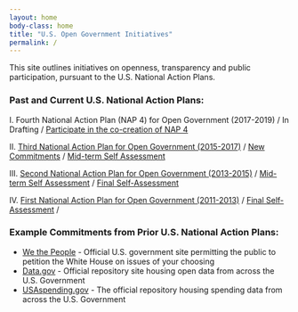 ```yaml
---
layout: home
body-class: home
title: "U.S. Open Government Initiatives"
permalink: /
---
```


This site outlines initiatives on openness, transparency and public participation, pursuant to the U.S. National Action Plans. 

### Past and Current U.S. National Action Plans:
I.   Fourth National Action Plan (NAP 4) for Open Government (2017-2019) / In Drafting / [Participate in the co-creation of NAP 4](/national-action-plan/4)

II.  [Third National Action Plan for Open Government (2015-2017)](/assets/files/final_us_open_government_national_action_plan_3_0.pdf) / [New Commitments](/assets/files/new_nap_commitments_final.pdf) / [Mid-term Self Assessment](/assets/files/nap_3_self_assessment_final.pdf)

III. [Second National Action Plan for Open Government (2013-2015)](/assets/files/NAP2.pdf) / [Mid-term Self Assessment](/assets/files/NAP2SA-mid.pdf) / [Final Self-Assessment](/assets/files/NAP2SA.pdf)

IV.  [First National Action Plan for Open Government (2011-2013)](/assets/files/NAP1.pdf) / [Final Self-Assessment](/assets/files/NAP1SA.pdf) / 


### Example Commitments from Prior U.S. National Action Plans:
* [We the People](https://petitions.whitehouse.gov) - Official U.S. government site permitting the public to petition the White House on issues of your choosing
* [Data.gov](https://www.data.gov) - Official repository site housing open data from across the U.S. Government
* [USAspending.gov](https://beta.usaspending.gov) - The official repository housing spending data from across the U.S. Government
